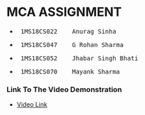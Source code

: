 # MCA ASSIGNMENT

<ul>
	<li> 
		<pre> 1MS18CS022    Anurag Sinha</pre>
	</li> 
	<li> 
		<pre> 1MS18CS047    G Rohan Sharma</pre>
	</li> 
	<li> 
		<pre> 1MS18CS052    Jhabar Singh Bhati</pre>
	</li> 
	<li> 
		<pre> 1MS18CS070    Mayank Sharma </pre>
	</li> 

</ul>

### Link To The Video Demonstration

* [Video Link](https://drive.google.com/file/d/1y75CT12x_v5ugUzqMSWKxE3ffQcHoL0r/view?usp=sharing)
